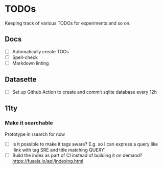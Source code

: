 # TODOs

Keeping track of various TODOs for experiments and so on.

## Docs

- [ ] Automatically create TOCs
- [ ] Spell-check
- [ ] Markdown linting

## Datasette

- [ ] Set up Github Action to create and commit sqlite database every 12h

## 11ty

### Make it searchable
Prototype in /search for now

- [ ] Is it possible to make it tags aware? E.g. so I can express a query like 'link with tag SRE and title matching QUERY'
- [ ] Build the index as part of CI instead of building it on demand? https://fusejs.io/api/indexing.html